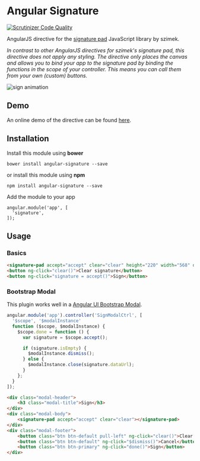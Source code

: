 # Angular Signature

[![Scrutinizer Code Quality](https://scrutinizer-ci.com/g/legalthings/angular-signature/badges/quality-score.png?b=master)](https://scrutinizer-ci.com/g/legalthings/angular-signature/?branch=master)

AngularJS directive for the [signature pad](https://github.com/szimek/signature_pad/) JavaScript library by szimek.

_In contrast to other AngularJS directives for szimek's signature pad, this directive does not apply any styling. The
directive only places the canvas and allows you to bind your app to the signature pad by binding the functions in the scope of your
controller. This means you can call them from your own (custom) buttons._

![sign animation](https://cloud.githubusercontent.com/assets/100821/11911005/77b3e2fe-a5de-11e5-9221-cfaafb737cd7.gif)

## Demo

An online demo of the directive can be found [here](https://rawgit.com/legalthings/angular-signature/master/demo/index.html).

## Installation

Install this module using **bower**

    bower install angular-signature --save

or install this module using **npm**

    npm install angular-signature --save

Add the module to your app

    angular.module('app', [
      'signature',
    ]);

## Usage

### Basics

```html
<signature-pad accept="accept" clear="clear" height="220" width="568" disabled="false"></signature-pad>
<button ng-click="clear()">Clear signature</button>
<button ng-click="signature = accept()">Sign</button>
```

### Bootstrap Modal

This plugin works well in a [Angular UI Bootstrap Modal](https://angular-ui.github.io/bootstrap/#/modal).

```js
angular.module('app').controller('SignModalCtrl', [
  '$scope', '$modalInstance'
  function ($scope, $modalInstance) {
    $scope.done = function () {
      var signature = $scope.accept();

      if (signature.isEmpty) {
        $modalInstance.dismiss();
      } else {
        $modalInstance.close(signature.dataUrl);
      }
    };
  }
]);
```

```html
<div class="modal-header">
    <h3 class="modal-title">Sign</h3>
</div>
<div class="modal-body">
    <signature-pad accept="accept" clear="clear"></signature-pad>
</div>
<div class="modal-footer">
    <button class="btn btn-default pull-left" ng-click="clear()">Clear signature</button>
    <button class="btn btn-default" ng-click="$dismiss()">Cancel</button>
    <button class="btn btn-primary" ng-click="done()">Sign</button>
</div>
```

